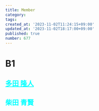 ```yaml
---
title: Member
category:
tags:
created_at: '2023-11-02T11:24:15+09:00'
updated_at: '2023-11-02T18:17:00+09:00'
published: true
number: 677
---
```


# B1
## [多田 隆人](https://satooru.me/)
<style>
h2 {
text-size : 120px !important;
}
a {
color: aqua !important;
}
</style>
<h2><a href="https://kanakanho.vercel.app/"  style="text-decoration: none;">柴田 青賢</a></h2>
